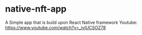 # native-nft-app
A Simple app that is build upon React Native framework
Youtube: https://www.youtube.com/watch?v=_ivIUCSOZ78
